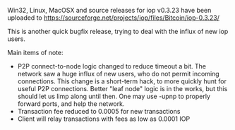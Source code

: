 Win32, Linux, MacOSX and source releases for iop v0.3.23 have been uploaded to
https://sourceforge.net/projects/iop/files/Bitcoin/iop-0.3.23/

This is another quick bugfix release, trying to deal with the influx of new iop users.

Main items of note:

* P2P connect-to-node logic changed to reduce timeout a bit.  The network saw a huge influx of new users, who do not permit incoming connections.  This change is a short-term hack, to more quickly hunt for useful P2P connections.  Better "leaf node" logic is in the works, but this should let us limp along until then.  One may use -upnp to properly forward ports, and help the network.
* Transaction fee reduced to 0.0005 for new transactions
* Client will relay transactions with fees as low as 0.0001 IOP
